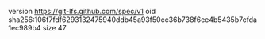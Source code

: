 version https://git-lfs.github.com/spec/v1
oid sha256:106f7fdf6293132475940ddb45a93f50cc36b738f6ee4b5435b7cfda1ec989b4
size 47
